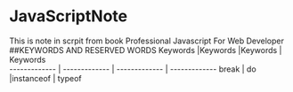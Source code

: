 # JavaScriptNote
This is note in scrpit from book Professional Javascript For Web Developer
##KEYWORDS AND RESERVED WORDS
Keywords      |Keywords       |Keywords       | Keywords               
------------- | ------------- | ------------- | -------------
break         | do            |instanceof     | typeof

